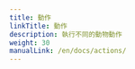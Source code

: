 ```yaml
---
title: 動作
linkTitle: 動作
description: 執行不同的動物動作
weight: 30
manualLink: /en/docs/actions/
---
```

<script>
  window.location.href = "/en/docs/actions/";
</script>
